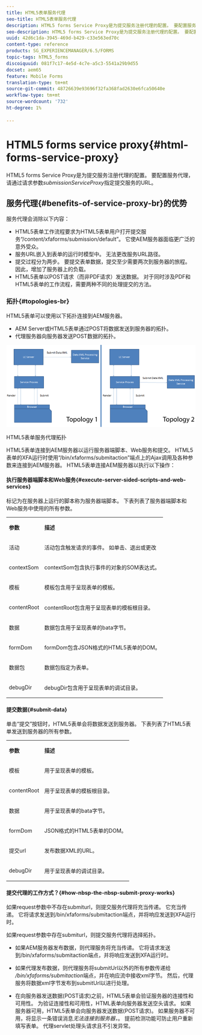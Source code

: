 ```yaml
---
title: HTML5表单服务代理
seo-title: HTML5表单服务代理
description: HTML5 forms Service Proxy是为提交服务注册代理的配置。 要配置服务代理，请通过request参数submissionServiceProxy指定提交服务的URL。
seo-description: HTML5 forms Service Proxy是为提交服务注册代理的配置。 要配置服务代理，请通过request参数submissionServiceProxy指定提交服务的URL。
uuid: 42d6c1da-3945-469d-b429-c33e563ed70c
content-type: reference
products: SG_EXPERIENCEMANAGER/6.5/FORMS
topic-tags: hTML5_forms
discoiquuid: 081f7c17-4e5d-4c7e-a5c3-5541a29b9d55
docset: aem65
feature: Mobile Forms
translation-type: tm+mt
source-git-commit: 48726639e93696f32fa368fad2630e6fca50640e
workflow-type: tm+mt
source-wordcount: '732'
ht-degree: 1%

---
```



# HTML5 forms service proxy{#html-forms-service-proxy}

HTML5 forms Service Proxy是为提交服务注册代理的配置。 要配置服务代理，请通过请求参数&#x200B;*submissionServiceProxy*&#x200B;指定提交服务的URL。

## 服务代理{#benefits-of-service-proxy-br}的优势

服务代理会消除以下内容：

* HTML5表单工作流程要求为HTML5表单用户打开提交服务“/content/xfaforms/submission/default”。 它使AEM服务器面临更广泛的意外受众。
* 服务URL嵌入到表单的运行时模型中。 无法更改服务URL路径。
* 提交过程分为两步。 要提交表单数据，提交至少需要两次到服务器的旅程。 因此，增加了服务器上的负载。
* HTML5表单以POST请求（而非PDF请求）发送数据。 对于同时涉及PDF和HTML5表单的工作流程，需要两种不同的处理提交的方法。

### 拓扑{#topologies-br}

HTML5表单可以使用以下拓扑连接到AEM服务器。

* AEM Server或HTML5表单通过POST将数据发送到服务器的拓扑。
* 代理服务器向服务器发送POST数据的拓扑。

![HTML5表单服务代理拓扑](assets/topology.png)

HTML5表单服务代理拓扑

HTML5表单连接到AEM服务器以运行服务器端脚本、Web服务和提交。 HTML5表单的XFA运行时使用“/bin/xfaforms/submitaction”端点上的Ajax调用及各种参数来连接到AEM服务器。 HTML5表单连接AEM服务器以执行以下操作：

#### 执行服务器端脚本和Web服务{#execute-server-sided-scripts-and-web-services}

标记为在服务器上运行的脚本称为服务器端脚本。 下表列表了服务器端脚本和Web服务中使用的所有参数。

<table>
 <tbody>
  <tr>
   <td><p><strong>参数</strong></p> </td>
   <td><p><strong>描述</strong></p> </td>
  </tr>
  <tr>
   <td><p>活动</p> </td>
   <td><p>活动包含触发请求的事件。 如单击、退出或更改</p> </td>
  </tr>
  <tr>
   <td><p>contextSom</p> </td>
   <td><p>contextSom包含执行事件的对象的SOM表达式。</p> </td>
  </tr>
  <tr>
   <td><p>模板</p> </td>
   <td><p>模板包含用于呈现表单的模板。</p> </td>
  </tr>
  <tr>
   <td><p>contentRoot</p> </td>
   <td><p>contentRoot包含用于呈现表单的模板根目录。</p> </td>
  </tr>
  <tr>
   <td><p>数据</p> </td>
   <td><p>数据包含用于呈现表单的bata字节。</p> </td>
  </tr>
  <tr>
   <td><p>formDom</p> </td>
   <td><p>formDom包含JSON格式的HTML5表单的DOM。</p> </td>
  </tr>
  <tr>
   <td><p>数据包</p> </td>
   <td><p>数据包指定为表单。</p> </td>
  </tr>
  <tr>
   <td><p>debugDir</p> </td>
   <td><p>debugDir包含用于呈现表单的调试目录。</p> </td>
  </tr>
 </tbody>
</table>

#### 提交数据{#submit-data}

单击“提交”按钮时，HTML5表单会将数据发送到服务器。 下表列表了HTML5表单发送到服务器的所有参数。

<table>
 <tbody>
  <tr>
   <td><p><strong>参数</strong></p> </td>
   <td><p><strong>描述</strong></p> </td>
  </tr>
  <tr>
   <td><p>模板</p> </td>
   <td><p>用于呈现表单的模板。</p> </td>
  </tr>
  <tr>
   <td><p>contentRoot</p> </td>
   <td><p>用于呈现表单的模板根目录。</p> </td>
  </tr>
  <tr>
   <td><p>数据</p> </td>
   <td><p>用于呈现表单的bata字节。</p> </td>
  </tr>
  <tr>
   <td><p>formDom</p> </td>
   <td><p>JSON格式的HTML5表单的DOM。</p> </td>
  </tr>
  <tr>
   <td><p>提交url</p> </td>
   <td><p>发布数据XML的URL。</p> </td>
  </tr>
  <tr>
   <td><p>debugDir</p> </td>
   <td><p>用于呈现表单的调试目录。</p> </td>
  </tr>
 </tbody>
</table>

#### 提交代理的工作方式？{#how-nbsp-the-nbsp-submit-proxy-works}

如果request参数中不存在submiturl，则提交服务代理将充当传递。 它充当传递。 它将请求发送到/bin/xfaforms/submitaction端点，并将响应发送到XFA运行时。

如果request参数中存在submiturl，则提交服务代理将选择拓扑。

* 如果AEM服务器发布数据，则代理服务将充当传递。 它将请求发送到/bin/xfaforms/submitaction端点，并将响应发送到XFA运行时。
* 如果代理发布数据，则代理服务将submitUrl以外的所有参数传递给&#x200B;*/bin/xfaforms/submitaction*&#x200B;端点，并在响应流中接收xml字节。 然后，代理服务将数据xml字节发布到submitUrl以进行处理。

* 在向服务器发送数据(POST请求)之前，HTML5表单会验证服务器的连接性和可用性。 为验证连接性和可用性，HTML表单向服务器发送空头请求。 如果服务器可用，HTML5表单会向服务器发送数据(POST请求)。 如果服务器不可用，将显示一条错误消息&#x200B;*无法连接到服务器，*。 提前检测功能可防止用户重新填写表单。 代理servlet处理头请求且不引发异常。
